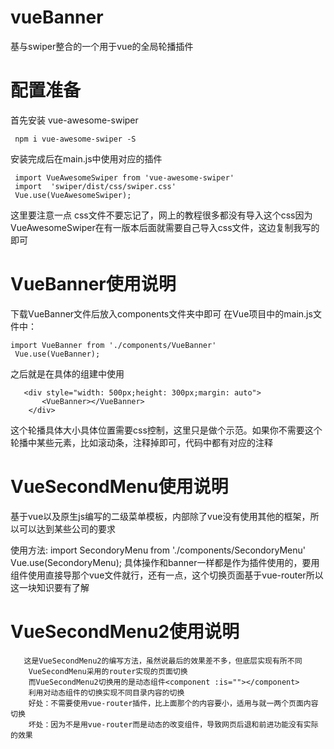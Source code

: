# vueBanner
基与swiper整合的一个用于vue的全局轮播插件

# 配置准备
  首先安装 vue-awesome-swiper
 
     npm i vue-awesome-swiper -S
  
  安装完成后在main.js中使用对应的插件
  
     import VueAwesomeSwiper from 'vue-awesome-swiper'
     import  'swiper/dist/css/swiper.css'
     Vue.use(VueAwesomeSwiper);
  
  
  这里要注意一点 css文件不要忘记了，网上的教程很多都没有导入这个css因为VueAwesomeSwiper在有一版本后面就需要自己导入css文件，这边复制我写的即可
  # VueBanner使用说明
  下载VueBanner文件后放入components文件夹中即可
   在Vue项目中的main.js文件中：
   
    import VueBanner from './components/VueBanner'
     Vue.use(VueBanner);
     
   之后就是在具体的组建中使用
     
       <div style="width: 500px;height: 300px;margin: auto">
           <VueBanner></VueBanner>
        </div>
        
   这个轮播具体大小具体位置需要css控制，这里只是做个示范。如果你不需要这个轮播中某些元素，比如滚动条，注释掉即可，代码中都有对应的注释
   # VueSecondMenu使用说明
   基于vue以及原生js编写的二级菜单模板，内部除了vue没有使用其他的框架，所以可以达到某些公司的要求
      
   使用方法:
         import SecondoryMenu from './components/SecondoryMenu'
          Vue.use(SecondoryMenu);
   具体操作和banner一样都是作为插件使用的，要用组件使用直接导那个vue文件就行，还有一点，这个切换页面基于vue-router所以这一块知识要有了解
 # VueSecondMenu2使用说明
       这是VueSecondMenu2的编写方法，虽然说最后的效果差不多，但底层实现有所不同
        VueSecondMenu采用的router实现的页面切换
        而VueSecondMenu2切换用的是动态组件<component :is=""></component>
        利用对动态组件的切换实现不同目录内容的切换
        好处：不需要使用vue-router插件，比上面那个的内容要小，适用与就一两个页面内容切换
        坏处：因为不是用vue-router而是动态的改变组件，导致网页后退和前进功能没有实际的效果
